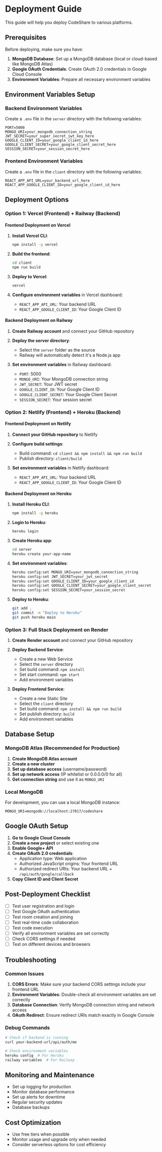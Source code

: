 # Deployment Guide

This guide will help you deploy CodeShare to various platforms.

## Prerequisites

Before deploying, make sure you have:

1. **MongoDB Database**: Set up a MongoDB database (local or cloud-based like MongoDB Atlas)
2. **Google OAuth Credentials**: Create OAuth 2.0 credentials in Google Cloud Console
3. **Environment Variables**: Prepare all necessary environment variables

## Environment Variables Setup

### Backend Environment Variables

Create a `.env` file in the `server` directory with the following variables:

```env
PORT=5000
MONGO_URI=your_mongodb_connection_string
JWT_SECRET=your_super_secret_jwt_key_here
GOOGLE_CLIENT_ID=your_google_client_id_here
GOOGLE_CLIENT_SECRET=your_google_client_secret_here
SESSION_SECRET=your_session_secret_here
```

### Frontend Environment Variables

Create a `.env` file in the `client` directory with the following variables:

```env
REACT_APP_API_URL=your_backend_url_here
REACT_APP_GOOGLE_CLIENT_ID=your_google_client_id_here
```

## Deployment Options

### Option 1: Vercel (Frontend) + Railway (Backend)

#### Frontend Deployment on Vercel

1. **Install Vercel CLI**:
   ```bash
   npm install -g vercel
   ```

2. **Build the frontend**:
   ```bash
   cd client
   npm run build
   ```

3. **Deploy to Vercel**:
   ```bash
   vercel
   ```

4. **Configure environment variables** in Vercel dashboard:
   - `REACT_APP_API_URL`: Your backend URL
   - `REACT_APP_GOOGLE_CLIENT_ID`: Your Google Client ID

#### Backend Deployment on Railway

1. **Create Railway account** and connect your GitHub repository

2. **Deploy the server directory**:
   - Select the `server` folder as the source
   - Railway will automatically detect it's a Node.js app

3. **Set environment variables** in Railway dashboard:
   - `PORT`: 5000
   - `MONGO_URI`: Your MongoDB connection string
   - `JWT_SECRET`: Your JWT secret
   - `GOOGLE_CLIENT_ID`: Your Google Client ID
   - `GOOGLE_CLIENT_SECRET`: Your Google Client Secret
   - `SESSION_SECRET`: Your session secret

### Option 2: Netlify (Frontend) + Heroku (Backend)

#### Frontend Deployment on Netlify

1. **Connect your GitHub repository** to Netlify

2. **Configure build settings**:
   - Build command: `cd client && npm install && npm run build`
   - Publish directory: `client/build`

3. **Set environment variables** in Netlify dashboard:
   - `REACT_APP_API_URL`: Your backend URL
   - `REACT_APP_GOOGLE_CLIENT_ID`: Your Google Client ID

#### Backend Deployment on Heroku

1. **Install Heroku CLI**:
   ```bash
   npm install -g heroku
   ```

2. **Login to Heroku**:
   ```bash
   heroku login
   ```

3. **Create Heroku app**:
   ```bash
   cd server
   heroku create your-app-name
   ```

4. **Set environment variables**:
   ```bash
   heroku config:set MONGO_URI=your_mongodb_connection_string
   heroku config:set JWT_SECRET=your_jwt_secret
   heroku config:set GOOGLE_CLIENT_ID=your_google_client_id
   heroku config:set GOOGLE_CLIENT_SECRET=your_google_client_secret
   heroku config:set SESSION_SECRET=your_session_secret
   ```

5. **Deploy to Heroku**:
   ```bash
   git add .
   git commit -m "Deploy to Heroku"
   git push heroku main
   ```

### Option 3: Full Stack Deployment on Render

1. **Create Render account** and connect your GitHub repository

2. **Deploy Backend Service**:
   - Create a new Web Service
   - Select the `server` directory
   - Set build command: `npm install`
   - Set start command: `npm start`
   - Add environment variables

3. **Deploy Frontend Service**:
   - Create a new Static Site
   - Select the `client` directory
   - Set build command: `npm install && npm run build`
   - Set publish directory: `build`
   - Add environment variables

## Database Setup

### MongoDB Atlas (Recommended for Production)

1. **Create MongoDB Atlas account**
2. **Create a new cluster**
3. **Set up database access** (username/password)
4. **Set up network access** (IP whitelist or 0.0.0.0/0 for all)
5. **Get connection string** and use it as `MONGO_URI`

### Local MongoDB

For development, you can use a local MongoDB instance:

```env
MONGO_URI=mongodb://localhost:27017/codeshare
```

## Google OAuth Setup

1. **Go to Google Cloud Console**
2. **Create a new project** or select existing one
3. **Enable Google+ API**
4. **Create OAuth 2.0 credentials**:
   - Application type: Web application
   - Authorized JavaScript origins: Your frontend URL
   - Authorized redirect URIs: Your backend URL + `/api/auth/google/callback`
5. **Copy Client ID and Client Secret**

## Post-Deployment Checklist

- [ ] Test user registration and login
- [ ] Test Google OAuth authentication
- [ ] Test room creation and joining
- [ ] Test real-time code collaboration
- [ ] Test code execution
- [ ] Verify all environment variables are set correctly
- [ ] Check CORS settings if needed
- [ ] Test on different devices and browsers

## Troubleshooting

### Common Issues

1. **CORS Errors**: Make sure your backend CORS settings include your frontend URL
2. **Environment Variables**: Double-check all environment variables are set correctly
3. **Database Connection**: Verify MongoDB connection string and network access
4. **OAuth Redirect**: Ensure redirect URIs match exactly in Google Console

### Debug Commands

```bash
# Check if backend is running
curl your-backend-url/api/auth/me

# Check environment variables
heroku config  # For Heroku
railway variables  # For Railway
```

## Monitoring and Maintenance

- Set up logging for production
- Monitor database performance
- Set up alerts for downtime
- Regular security updates
- Database backups

## Cost Optimization

- Use free tiers when possible
- Monitor usage and upgrade only when needed
- Consider serverless options for cost efficiency 